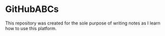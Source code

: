 # GitHubABCs
This repository was created for the sole purpose of writing notes as I learn how to use this platform.
